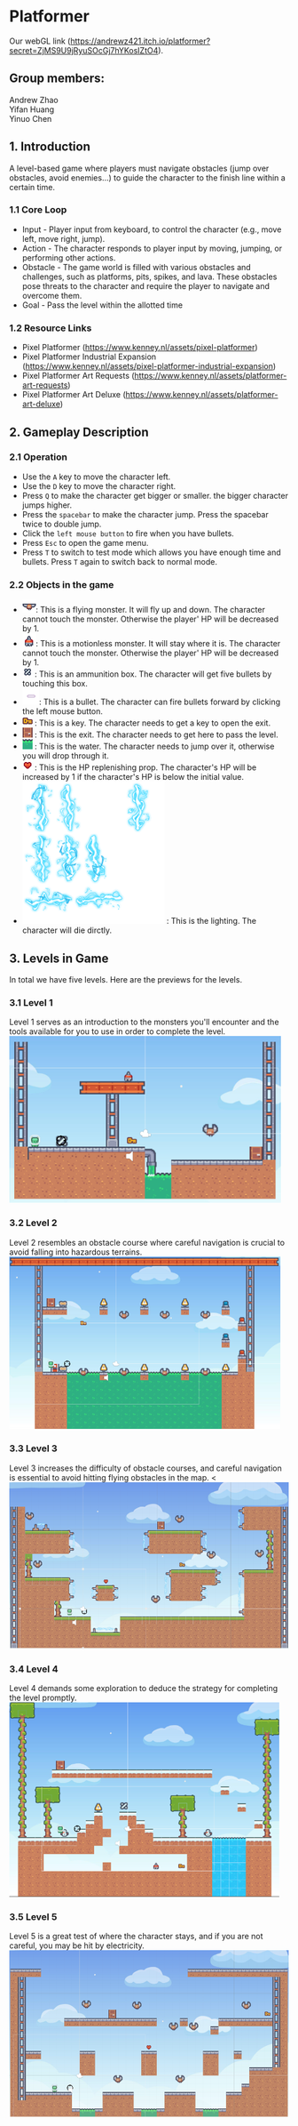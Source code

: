 # Platformer
Our webGL link (https://andrewz421.itch.io/platformer?secret=ZjMS9U9jRyuSOcGj7hYKosIZtO4).

## Group members:
Andrew Zhao <br>
Yifan Huang <br>
Yinuo Chen

## 1. Introduction
A level-based game where players must navigate obstacles (jump over obstacles, avoid enemies...) to guide the character to the finish line within a certain time.

### 1.1 Core Loop
- Input - Player input from keyboard, to control the character (e.g., move left, move right, jump).
- Action - The character responds to player input by moving, jumping, or performing other actions.
- Obstacle - The game world is filled with various obstacles and challenges, such as platforms, pits, spikes, and lava. These obstacles pose threats to the character and require the player to navigate and overcome them.
- Goal - Pass the level within the allotted time

### 1.2 Resource Links
- Pixel Platformer (https://www.kenney.nl/assets/pixel-platformer)
- Pixel Platformer Industrial Expansion (https://www.kenney.nl/assets/pixel-platformer-industrial-expansion)
- Pixel Platformer Art Requests (https://www.kenney.nl/assets/platformer-art-requests)
- Pixel Platformer Art Deluxe (https://www.kenney.nl/assets/platformer-art-deluxe)

## 2. Gameplay Description

### 2.1 Operation
- Use the `A` key to move the character left.
- Use the `D` key to move the character right.
- Press `Q` to make the character get bigger or smaller. the bigger character jumps higher.
- Press the `spacebar` to make the character jump. Press the spacebar twice to double jump.
- Click the `left mouse button` to fire when you have bullets.
- Press `Esc` to open the game menu.
- Press `T` to switch to test mode which allows you have enough time and bullets. Press `T` again to switch back to normal mode.

### 2.2 Objects in the game
- ![Bat](Assets/Textures/kenney_pixel-platformer/Characters/character_0025.png): This is a flying monster. It will fly up and down. The character cannot touch the monster. Otherwise the player' HP will be decreased by 1.
- ![Bot](Assets/Textures/kenney_pixel-platformer/Characters/character_0016.png): This is a motionless monster. It will 
stay where it is. The character cannot touch the monster. Otherwise the player' HP will be decreased by 1.
- ![Ammunition](Assets/Textures/kenney_pixel-platformer/Tiles/tile_0159.png) : This is an ammunition box. The character will get five bullets by touching this box.
- <img src="Assets/Textures/kenney_platformer-art-requests/Tiles/laserPurple.png" alt="bullet" width="30"/>: This is a bullet. The character can fire bullets forward by clicking the left mouse button.
- ![Key](Assets/Textures/kenney_pixel-platformer/Tiles/tile_0027.png) : This is a key. The character needs to get a key to open the exit.
- ![Exit](Assets/Textures/kenney_pixel-platformer/Tiles/tile_0150.png) : This is the exit. The character needs to get here to pass the level.
- ![Water](Assets/Textures/kenney_pixel-platformer-industrial-expansion/Tiles/tile_0029.png ) : This is the water. The character needs to jump over it, otherwise you will drop through it.
- ![HP](Assets/Textures/kenney_pixel-platformer/Tiles/tile_0044.png) : This is the HP replenishing prop. The character's HP will be increased by 1 if the character's HP is below the initial value.
- ![Light](Assets/SD.png) : This is the lighting. The character will die dirctly.
## 3. Levels in Game
In total we have five levels. Here are the previews for the levels.

### 3.1 Level 1
Level 1 serves as an introduction to the monsters you'll encounter and the tools available for you to use in order to complete the level.
<img src="Assets/Textures/Others/level1.png" alt="level1" height="300"/>

### 3.2 Level 2
Level 2 resembles an obstacle course where careful navigation is crucial to avoid falling into hazardous terrains.
<img src="Assets/Textures/Others/level2.png" alt="level2" height="310"/>

### 3.3 Level 3
Level 3 increases the difficulty of obstacle courses, and careful navigation is essential to avoid hitting flying obstacles in the map.
<<img src="Assets/Textures/Others/level3.png" alt="level3" height="300"/> 

### 3.4 Level 4
Level 4 demands some exploration to deduce the strategy for completing the level promptly.
<img src="Assets/Textures/Others/level4.png" alt="level4" height="350"/>

### 3.5 Level 5
Level 5 is a great test of where the character stays, and if you are not careful, you may be hit by electricity.
<img src="Assets/Textures/Others/level5.png" alt="level5" height="300"/> 
